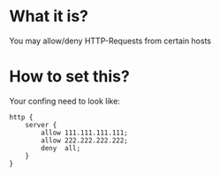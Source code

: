 # What it is?

You may allow/deny HTTP-Requests from certain hosts

# How to set this?

Your confing need to look like:
```
http {
    server {
        allow 111.111.111.111;
        allow 222.222.222.222;
        deny  all;
    }
}
```
